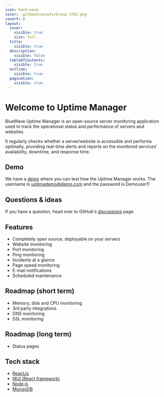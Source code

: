 ```yaml
---
icon: hand-wave
cover: .gitbook/assets/Group 3763.png
coverY: 0
layout:
  cover:
    visible: true
    size: full
  title:
    visible: true
  description:
    visible: false
  tableOfContents:
    visible: true
  outline:
    visible: true
  pagination:
    visible: true
---
```


# Welcome to Uptime Manager

BlueWave Uptime Manager is an open-source server monitoring application used to track the operational status and performance of servers and websites.

It regularly checks whether a server/website is accessible and performs optimally, providing real-time alerts and reports on the monitored services' availability, downtime, and response time.

## Demo

We have a [demo](https://uptime-demo.bluewavelabs.ca/) where you can test how the Uptime Manager works. The username is [uptimedemo@demo.com](mailto:uptimedemo@demo.com) and the password is Demouser1!

## Questions & ideas

If you have a question, head over to GitHub's [discussions](https://github.com/bluewave-labs/bluewave-uptime/discussions) page.

## Features

* Completely open source, deployable on your servers
* Website monitoring
* Port monitoring
* Ping monitoring
* Incidents at a glance
* Page speed monitoring
* E-mail notifications
* Scheduled maintenance&#x20;

## **Roadmap (short term)**

* Memory, disk and CPU monitoring
* 3rd party integrations
* DNS monitoring
* SSL monitoring

## **Roadmap (long term)**

* Status pages

## Tech stack

* [ReactJs](https://react.dev/)
* [MUI (React framework)](https://mui.com/)
* [Node.js](https://nodejs.org/en)
* [MongoDB](https://mongodb.com)
